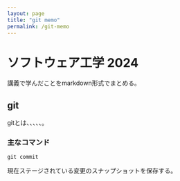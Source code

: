 ```yaml
---
layout: page
title: "git memo"
permalink: /git-memo
---
```


# ソフトウェア工学 2024

講義で学んだことをmarkdown形式でまとめる。

## git
gitとは、、、、、。

### 主なコマンド

```
git commit
```

現在ステージされている変更のスナップショットを保存する。






